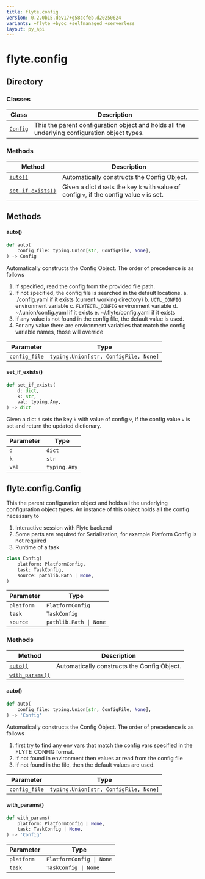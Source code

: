```yaml
---
title: flyte.config
version: 0.2.0b15.dev17+g58ccfeb.d20250624
variants: +flyte +byoc +selfmanaged +serverless
layout: py_api
---
```


# flyte.config

## Directory

### Classes

| Class | Description |
|-|-|
| [`Config`](.././flyte.config#flyteconfigconfig) | This the parent configuration object and holds all the underlying configuration object types. |

### Methods

| Method | Description |
|-|-|
| [`auto()`](#auto) | Automatically constructs the Config Object. |
| [`set_if_exists()`](#set_if_exists) | Given a dict ``d`` sets the key ``k`` with value of config ``v``, if the config value ``v`` is set. |


## Methods

#### auto()

```python
def auto(
    config_file: typing.Union[str, ConfigFile, None],
) -> Config
```
Automatically constructs the Config Object. The order of precedence is as follows
  1. If specified, read the config from the provided file path.
  2. If not specified, the config file is searched in the default locations.
        a. ./config.yaml if it exists  (current working directory)
        b. `UCTL_CONFIG` environment variable
        c. `FLYTECTL_CONFIG` environment variable
        d. ~/.union/config.yaml if it exists
        e. ~/.flyte/config.yaml if it exists
3. If any value is not found in the config file, the default value is used.
4. For any value there are environment variables that match the config variable names, those will override



| Parameter | Type |
|-|-|
| `config_file` | `typing.Union[str, ConfigFile, None]` |

#### set_if_exists()

```python
def set_if_exists(
    d: dict,
    k: str,
    val: typing.Any,
) -> dict
```
Given a dict ``d`` sets the key ``k`` with value of config ``v``, if the config value ``v`` is set
and return the updated dictionary.


| Parameter | Type |
|-|-|
| `d` | `dict` |
| `k` | `str` |
| `val` | `typing.Any` |

## flyte.config.Config

This the parent configuration object and holds all the underlying configuration object types. An instance of
this object holds all the config necessary to

1. Interactive session with Flyte backend
2. Some parts are required for Serialization, for example Platform Config is not required
3. Runtime of a task


```python
class Config(
    platform: PlatformConfig,
    task: TaskConfig,
    source: pathlib.Path | None,
)
```
| Parameter | Type |
|-|-|
| `platform` | `PlatformConfig` |
| `task` | `TaskConfig` |
| `source` | `pathlib.Path \| None` |

### Methods

| Method | Description |
|-|-|
| [`auto()`](#auto) | Automatically constructs the Config Object. |
| [`with_params()`](#with_params) |  |


#### auto()

```python
def auto(
    config_file: typing.Union[str, ConfigFile, None],
) -> 'Config'
```
Automatically constructs the Config Object. The order of precedence is as follows
  1. first try to find any env vars that match the config vars specified in the FLYTE_CONFIG format.
  2. If not found in environment then values ar read from the config file
  3. If not found in the file, then the default values are used.



| Parameter | Type |
|-|-|
| `config_file` | `typing.Union[str, ConfigFile, None]` |

#### with_params()

```python
def with_params(
    platform: PlatformConfig | None,
    task: TaskConfig | None,
) -> 'Config'
```
| Parameter | Type |
|-|-|
| `platform` | `PlatformConfig \| None` |
| `task` | `TaskConfig \| None` |

